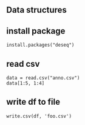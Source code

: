 Data structures
------------------


install package
---------------

```
install.packages("deseq")
```


read csv
---------

```
data = read.csv("anno.csv")
data[1:5, 1:4]
```


write df to file
-----------------

```
write.csv(df, 'foo.csv')
```
